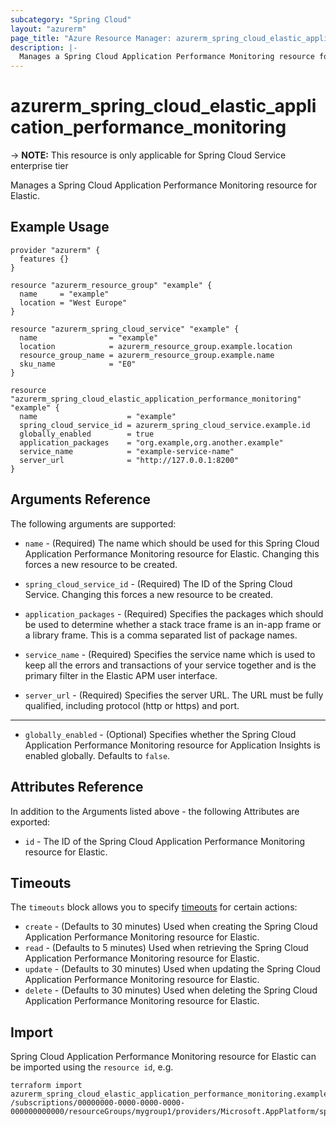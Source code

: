 ```yaml
---
subcategory: "Spring Cloud"
layout: "azurerm"
page_title: "Azure Resource Manager: azurerm_spring_cloud_elastic_application_performance_monitoring"
description: |-
  Manages a Spring Cloud Application Performance Monitoring resource for Elastic.
---
```


# azurerm_spring_cloud_elastic_application_performance_monitoring

-> **NOTE:** This resource is only applicable for Spring Cloud Service enterprise tier

Manages a Spring Cloud Application Performance Monitoring resource for Elastic.

## Example Usage

```hcl
provider "azurerm" {
  features {}
}

resource "azurerm_resource_group" "example" {
  name     = "example"
  location = "West Europe"
}

resource "azurerm_spring_cloud_service" "example" {
  name                = "example"
  location            = azurerm_resource_group.example.location
  resource_group_name = azurerm_resource_group.example.name
  sku_name            = "E0"
}

resource "azurerm_spring_cloud_elastic_application_performance_monitoring" "example" {
  name                    = "example"
  spring_cloud_service_id = azurerm_spring_cloud_service.example.id
  globally_enabled        = true
  application_packages    = "org.example,org.another.example"
  service_name            = "example-service-name"
  server_url              = "http://127.0.0.1:8200"
}
```

## Arguments Reference

The following arguments are supported:

* `name` - (Required) The name which should be used for this Spring Cloud Application Performance Monitoring resource for Elastic. Changing this forces a new resource to be created.

* `spring_cloud_service_id` - (Required) The ID of the Spring Cloud Service. Changing this forces a new resource to be created.

* `application_packages` - (Required) Specifies the packages which should be used to determine whether a stack trace frame is an in-app frame or a library frame. This is a comma separated list of package names.

* `service_name` - (Required) Specifies the service name which is used to keep all the errors and transactions of your service together and is the primary filter in the Elastic APM user interface.

* `server_url` - (Required) Specifies the server URL. The URL must be fully qualified, including protocol (http or https) and port.

---

* `globally_enabled` - (Optional) Specifies whether the Spring Cloud Application Performance Monitoring resource for Application Insights is enabled globally. Defaults to `false`.

## Attributes Reference

In addition to the Arguments listed above - the following Attributes are exported:

* `id` - The ID of the Spring Cloud Application Performance Monitoring resource for Elastic.

## Timeouts

The `timeouts` block allows you to specify [timeouts](https://www.terraform.io/language/resources/syntax#operation-timeouts) for certain actions:

* `create` - (Defaults to 30 minutes) Used when creating the Spring Cloud Application Performance Monitoring resource for Elastic.
* `read` - (Defaults to 5 minutes) Used when retrieving the Spring Cloud Application Performance Monitoring resource for Elastic.
* `update` - (Defaults to 30 minutes) Used when updating the Spring Cloud Application Performance Monitoring resource for Elastic.
* `delete` - (Defaults to 30 minutes) Used when deleting the Spring Cloud Application Performance Monitoring resource for Elastic.

## Import

Spring Cloud Application Performance Monitoring resource for Elastic can be imported using the `resource id`, e.g.

```shell
terraform import azurerm_spring_cloud_elastic_application_performance_monitoring.example /subscriptions/00000000-0000-0000-0000-000000000000/resourceGroups/mygroup1/providers/Microsoft.AppPlatform/spring/service1/apms/apm1
```
